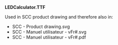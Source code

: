 **LEDCalculator.TTF**

Used in SCC product drawing and therefore also in:
- SCC - Product drawing.svg
- SCC - Manuel utilisateur - vFr#.svg
- SCC - Manuel utilisateur - vFr#.pdf
